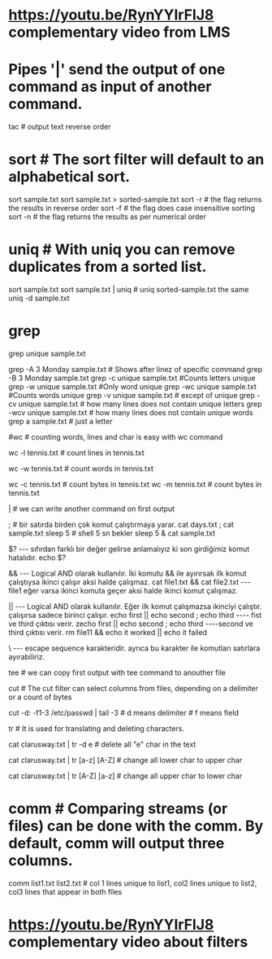 # https://youtu.be/RynYYIrFlJ8  complementary video from LMS

# Pipes '|' send the output of one command as input of another command.

tac                                  # output text reverse order

# sort                               # The sort filter will default to an alphabetical sort.
sort sample.txt
sort sample.txt > sorted-sample.txt
sort -r	                             # the flag returns the results in reverse order
sort -f	                             # the flag does case insensitive sorting
sort -n	                             # the flag returns the results as per numerical order

# uniq                               # With uniq you can remove duplicates from a sorted list.

sort sample.txt 
sort sample.txt | uniq                 # uniq sorted-sample.txt the same
uniq -d sample.txt

# grep 
grep unique sample.txt

grep -A 3 Monday sample.txt          # Shows after linez of specific command
grep -B 3 Monday sample.txt
grep -c unique sample.txt            #Counts letters  unique
grep -w unique sample.txt            #Only word unique
grep -wc unique sample.txt           #Counts words  unique
grep -v unique sample.txt            # except of unique
grep -cv unique sample.txt           # how many lines does not contain unique letters
grep -wcv unique sample.txt          # how many lines does not contain unique words
grep a sample.txt                   # just a letter

#wc                                   # counting words, lines and char is easy with wc command

wc -l tennis.txt                     # count lines in tennis.txt

wc -w tennis.txt                     # count words in tennis.txt

wc -c tennis.txt                     # count bytes in tennis.txt
wc -m tennis.txt                     # count bytes in tennis.txt

|                                    # we can write another command on first output

;                                   # bir satırda birden çok komut çalıştırmaya yarar. cat days.txt ; cat sample.txt
sleep 5                             # shell 5 sn bekler 
sleep 5 & cat sample.txt

$? --- sıfırdan farklı bir değer gelirse anlamalıyız ki son girdiğimiz komut hatalıdır.
echo $?


&& --- Logical AND olarak kullanılır. İki komutu && ile ayırırsak ilk komut çalıştıysa ikinci çalışır aksi halde çalışmaz.
cat file1.txt && cat file2.txt --- file1 eğer varsa ikinci komuta geçer aksi halde ikinci komut çalışmaz.

|| --- Logical AND olarak kullanılır. Eğer ilk komut çalışmazsa ikinciyi çalıştır. çalışırsa sadece birinci çalışır.
echo first || echo second ; echo third ---- fist ve third çıktısı verir.
zecho first || echo second ; echo third ----second ve third çıktısı verir.
rm file11 && echo it worked || echo it failed

\ --- escape sequence karakteridir. ayrıca bu karakter ile komutları satırlara ayırabiliriz.



tee                                  # we can copy first output with tee command to anouther file

cut                                  # The cut filter can select columns from files, depending on a delimiter or a count of bytes

cut -d: -f1-3 /etc/passwd | tail -3  # d means delimiter 
                                     # f means field

tr                                   # It is used for translating and deleting characters.

cat clarusway.txt | tr -d e          # delete all "e" char in the text

cat clarusway.txt | tr [a-z] [A-Z]   # change all lower char to upper char

cat clarusway.txt | tr [A-Z] [a-z]   # change all upper char to lower char






# comm                               # Comparing streams (or files) can be done with the comm. By default, comm will output three columns.

comm list1.txt list2.txt             # col 1 lines unique to list1, col2 lines unique to list2, col3 lines that appear in both files

# https://youtu.be/RynYYIrFlJ8 complementary video about filters

